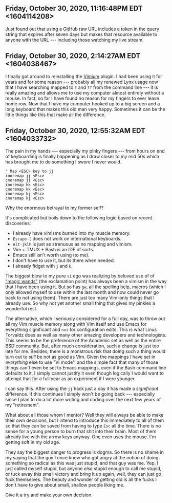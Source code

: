 ## Friday, October 30, 2020, 11:16:48PM EDT <1604114208>

Just found out that using a GitHub raw URL includes a token in the query
string that expires after seven days but makes that resource available
to anyone with the URL --- including those watching my live stream.

## Friday, October 30, 2020, 2:14:27AM EDT <1604038467>

I finally got around to reinstalling the [Vimium](https://duck.com/lite?kd=-1&kp=-1&q=Vimium) plugin. I had been
using it for years and for some reason --- probably all my renewed Lynx
usage now that I have searching mapped to `?` and `??` from the command
line --- it is really amazing and allows me to use my computer almost
entirely without a mouse. In fact, so far I have found no reason for my
fingers to ever leave home row. Now that I have my computer hooked up to
a big screen and a long keyboard that makes this old man very happy.
Sometimes it can be the little things like this that make all the
difference.

## Friday, October 30, 2020, 12:55:32AM EDT <1604033732>

The pain in my hands --- especially my pinky fingers --- from hours on
end of keyboarding is finally happening as I draw closer to my mid 50s
which has brought me to do something I swore I never would. 

```vimscript
" Map <ESC> key to jj
inoremap jj <Esc>
cnoremap jj <Esc>
inoremap kk <Esc>
cnoremap kk <Esc>
inoremap kj <Esc>
cnoremap kj <Esc>
```

Why the enormous betrayal to my former self?

It's complicated but boils down to the following logic based on recent
discoveries:

* I already have vimisms burned into my muscle memory.
* `Escape-[` does not work on international keyboards.
* `Alt-jklh` is just as strenuous as no mapping and vimism.
* Vim + TMUX + Bash *is* an IDE of sorts.
* Emacs still isn't worth using (to me).
* I don't have to use it, but its there when needed.
* I already fidget with `j` and `k`.  

The biggest blow to my pure `vi` ego was realizing by beloved use of of
["magic wands"](https://rwx.gg/vimagic/) (the exclamation point) has
always been a vimism in the way that I have been using it. But so has
`gw`, all the spelling help, macros (which I only allowed myself to use
within the last month and now could never go back to not using them).
There are just too many Vim-only things that I already use. So why not
yet another small thing that gives my pinkies a wonderful rest.

The alternative, which I seriously considered for a full day, was to
throw out all my Vim muscle memory along with Vim itself and use Emacs
for everything significant and `nvi` for configuration edits. This is
what Linus Torvaldz does as well as many other amazing developers and
technologists. This seems to be the preference of the Academic set as
well as the entire BSD community. But, after much consideration, such a
change is just too late for me. Besides, there is a monstrous risk that
doing such a thing would turn out to *still* be not as good as Vim.
Given the mappings I have set in *everything* else to use "Vi mode", and
the simple fact that many of those things can't even be set to Emacs
mappings, even if the Bash command line defaults to it, I simply cannot
justify it even though logically I would want to attempt that for a full
year as an experiment if I were younger.

I can say this. After using the `jj` hack just a day it has made a
*significant* difference. If this continues I simply won't be going back
--- especially since I plan to do a lot more writing and coding over the
next few years of my "retirement".

What about all those whom I mentor? Well they will always be able to
make their own decisions, but I intend to introduce this immediately to
all of them so that they can be saved from having to type `Esc` all the
time. There is no sense for a young person to burn that shit into their
brain. Most of them already live with the arrow keys anyway. One even
uses the mouse. I'm getting soft in my old age.

They say the biggest danger to progress is dogma. So there is no shame
in my saying that the guy I once knew who got angry at the notion of
doing something so radical as this was just stupid, and that guy was me.
Yep, I just called myself stupid, but anyone *else* stupid enough to
call me stupid, or tuck away this small victory and bring it up again,
well, they can just go fuck themselves. The beauty and wonder of getting
old is all the fucks I don't have to give about small, shallow people liking me. 

Give it a try and make your *own* decision.

